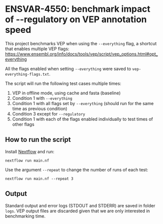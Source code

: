 # ENSVAR-4550: benchmark impact of --regulatory on VEP annotation speed

This project benchmarks VEP when using the `--everything` flag, a shortcut that
enables multiple VEP flags:
https://www.ensembl.org/info/docs/tools/vep/script/vep_options.html#opt_everything

All the flags enabled when setting `--everything` were saved to
`vep-everything-flags.txt`.

The script will run the following test cases multiple times:
1. VEP in offline mode, using cache and fasta (baseline)
2. Condition 1 with `--everything`
3. Condition 1 with all flags set by `--everything` (should run for the same
time as previous condition)
4. Condition 3 except for `--regulatory`
5. Condition 1 with each of the flags enabled individually to test times of
other flags

## How to run the script

Install [Nextflow](nextflow.io) and run:

```
nextflow run main.nf
```

Use the argument `--repeat` to change the number of runs of each test:

```
nextflow run main.nf --repeat 3
```

## Output

Standard output and error logs (STDOUT and STDERR) are saved in folder `logs`.
VEP output files are discarded given that we are only interested in
benchmarking time.
